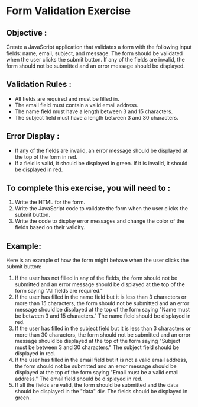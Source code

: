 # Form Validation Exercise
## Objective :

Create a JavaScript application that validates a form with the following input fields: name, email, subject, and message. 
The form should be validated when the user clicks the submit button. If any of the fields are invalid, the form should not be submitted and an error message should be displayed.

## Validation Rules :

- All fields are required and must be filled in.
- The email field must contain a valid email address.
- The name field must have a length between 3 and 15 characters.
- The subject field must have a length between 3 and 30 characters.

## Error Display :

- If any of the fields are invalid, an error message should be displayed at the top of the form in red.
- If a field is valid, it should be displayed in green. If it is invalid, it should be displayed in red.

## To complete this exercise, you will need to :

1. Write the HTML for the form.
2. Write the JavaScript code to validate the form when the user clicks the submit button.
3. Write the code to display error messages and change the color of the fields based on their validity.

## Example:

Here is an example of how the form might behave when the user clicks the submit button:

1. If the user has not filled in any of the fields, the form should not be submitted and an error message should be displayed at the top of the form saying "All fields are required."
2. If the user has filled in the name field but it is less than 3 characters or more than 15 characters, the form should not be submitted and an error message should be displayed at the top of the form saying "Name must be between 3 and 15 characters." The name field should be displayed in red.
3. If the user has filled in the subject field but it is less than 3 characters or more than 30 characters, the form should not be submitted and an error message should be displayed at the top of the form saying "Subject must be between 3 and 30 characters." The subject field should be displayed in red.
4. If the user has filled in the email field but it is not a valid email address, the form should not be submitted and an error message should be displayed at the top of the form saying "Email must be a valid email address." The email field should be displayed in red.
5. If all the fields are valid, the form should be submitted and the data should be displayed in the "data" div. The fields should be displayed in green.